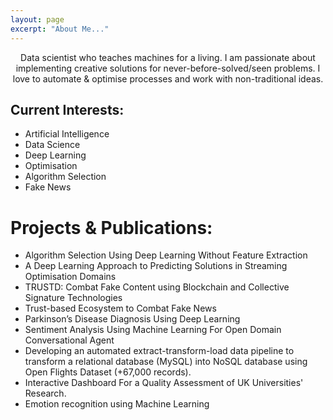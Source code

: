 ```yaml
---
layout: page
excerpt: "About Me..."
---
```

<p align="center">
    Data scientist who teaches machines for a living. I am passionate about implementing creative solutions for never-before-solved/seen problems. I love to automate & optimise processes and work with non-traditional ideas.
</p>

## Current Interests:

- Artificial Intelligence
- Data Science
- Deep Learning
- Optimisation
- Algorithm Selection
- Fake News


# Projects & Publications:

- <a style="text-decoration: none" href="https://dl.acm.org/doi/10.1145/3321707.3321845" target="_top">Algorithm Selection Using Deep Learning Without Feature Extraction</a>
- <a style="text-decoration: none" href="https://dl.acm.org/doi/10.1145/3377930.3390224" target="_top">A Deep Learning Approach to Predicting Solutions in Streaming Optimisation Domains</a>
- <a style="text-decoration: none" href="https://ieeexplore.ieee.org/document/9202590" target="_top">TRUSTD: Combat Fake Content using Blockchain and Collective Signature Technologies</a>
- <a style="text-decoration: none" href="https://ieeexplore.ieee.org/abstract/document/9169435" target="_top">Trust-based Ecosystem to Combat Fake News</a>
- <a style="text-decoration: none" href="https://github.com/MohamadALissa/Parkinson-s-disease-diagnosis-using-deep-learning/blob/master/MHD%20Rateb%20Alissa%20Poster.pdf" target="_top">Parkinson’s Disease Diagnosis Using Deep Learning</a>
- <a style="text-decoration: none" href="https://github.com/MohamadALissa/Sentiment-Analysis/blob/master/F21CA_Sentiment_Analysis_Group_Final_Report.pdf" target="_top">Sentiment Analysis Using Machine Learning For Open Domain Conversational Agent</a>
- <a style="text-decoration: none" href="https://openflights.org/data.html" target="_top">Developing an automated extract-transform-load data pipeline to transform a relational database (MySQL) into NoSQL database using Open Flights Dataset (+67,000 records).</a>
- <a style="text-decoration: none" href="https://mohamadalissa.github.io/Dashboard/" target="_top">Interactive Dashboard For a Quality Assessment of UK Universities' Research.</a>
- <a style="text-decoration: none" href="" target="_top">Emotion recognition using Machine Learning</a>
